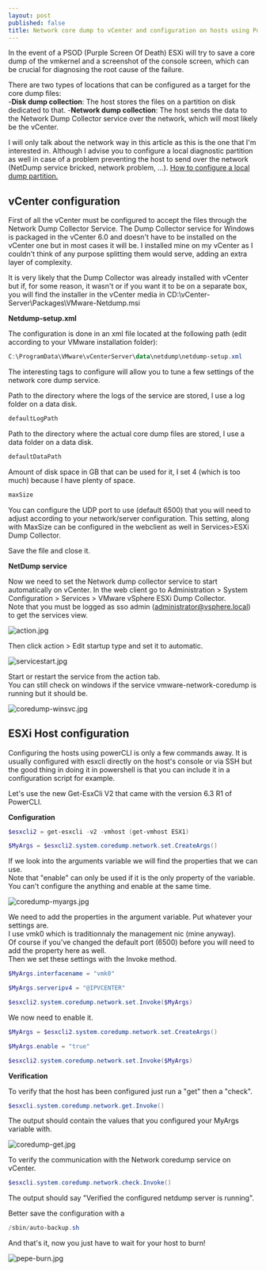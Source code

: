 ```yaml
---
layout: post
published: false
title: Network core dump to vCenter and configuration on hosts using PowerCLI
---
```

In the event of a PSOD (Purple Screen Of Death) ESXi will try to save a core dump of the vmkernel and a screenshot of the console screen, which can be crucial for diagnosing the root cause of the failure.

There are two types of locations that can be configured as a target for the core dump files:  
-**Disk dump collection**: The host stores the files on a partition on disk dedicated to that.
-**Network dump collection**: The host sends the data to the Network Dump Collector service over the network, which will most likely be the vCenter. 

I will only talk about the network way in this article as this is the one that I'm interested in. Although I advise you to configure a local diagnostic partition as well in case of a problem preventing the host to send over the network (NetDump service bricked, network problem, ...). [How to configure a local dump partition.](https://kb.vmware.com/selfservice/search.do?cmd=displayKC&docType=kc&docTypeID=DT_KB_1_1&externalId=2004299)

## vCenter configuration

First of all the vCenter must be configured to accept the files through the Network Dump Collector Service. The Dump Collector service for Windows is packaged in the vCenter 6.0 and doesn't have to be installed on the vCenter one but in most cases it will be. I installed mine on my vCenter as I couldn't think of any purpose splitting them would serve, adding an extra layer of complexity.

It is very likely that the Dump Collector was already installed with vCenter but if, for some reason, it wasn't or if you want it to be on a separate box, you will find the installer in the vCenter media in CD:\vCenter-Server\Packages\VMware-Netdump.msi

**Netdump-setup.xml**

The configuration is done in an xml file located at the following path (edit according to your VMware installation folder):

```Powershell
C:\ProgramData\VMware\vCenterServer\data\netdump\netdump-setup.xml
```

The interesting tags to configure will allow you to tune a few settings of the network core dump service.

Path to the directory where the logs of the service are stored, I use a log folder on a data disk.  
```Powershell
defaultLogPath
```

Path to the directory where the actual core dump files are stored, I use a data folder on a data disk.
```Powershell
defaultDataPath
```

Amount of disk space in GB that can be used for it, I set 4 (which is too much) because I have plenty of space.  
```Powershell
maxSize
```

You can configure the UDP port to use (default 6500) that you will need to adjust according to your network/server configuration. This setting, along with MaxSize can be configured in the webclient as well in Services>ESXi Dump Collector.

Save the file and close it.

**NetDump service**

Now we need to set the Network dump collector service to start automatically on vCenter. In the web client go to Administration > System Configuration > Services > VMware vSphere ESXi Dump Collector.  
Note that you must be logged as sso admin (administrator@vsphere.local) to get the services view.

![action.jpg]({{site.baseurl}}/img/action.jpg)

Then click action > Edit startup type and set it to automatic.

![servicestart.jpg]({{site.baseurl}}/img/servicestart.jpg)

Start or restart the service from the action tab.  
You can still check on windows if the service vmware-network-coredump is running but it should be.

![coredump-winsvc.jpg]({{site.baseurl}}/img/coredump-winsvc.jpg)

## ESXi Host configuration

Configuring the hosts using powerCLI is only a few commands away. It is usually configured with esxcli directly on the host's console or via SSH but the good thing in doing it in powershell is that you can include it in a configuration script for example.

Let's use the new Get-EsxCli V2 that came with the version 6.3 R1 of PowerCLI.

**Configuration**

```Powershell
$esxcli2 = get-esxcli -v2 -vmhost (get-vmhost ESX1)

$MyArgs = $esxcli2.system.coredump.network.set.CreateArgs()
```

If we look into the arguments variable we will find the properties that we can use.  
Note that "enable" can only be used if it is the only property of the variable. You can't configure the anything and enable at the same time.

![coredump-myargs.jpg]({{site.baseurl}}/img/coredump-myargs.jpg)

We need to add the properties in the argument variable. Put whatever your settings are.  
I use vmk0 which is traditionnaly the management nic (mine anyway).  
Of course if you've changed the default port (6500) before you will need to add the property here as well.  
Then we set these settings with the Invoke method.

```Powershell
$MyArgs.interfacename = "vmk0"

$MyArgs.serveripv4 = "@IPVCENTER"

$esxcli2.system.coredump.network.set.Invoke($MyArgs)
```

We now need to enable it.

```Powershell
$MyArgs = $esxcli2.system.coredump.network.set.CreateArgs()

$MyArgs.enable = "true"

$esxcli2.system.coredump.network.set.Invoke($MyArgs)
```

**Verification**

To verify that the host has been configured just run a "get" then a "check".

```Powershell
$esxcli.system.coredump.network.get.Invoke()
```

The output should contain the values that you configured your MyArgs variable with.

![coredump-get.jpg]({{site.baseurl}}/img/coredump-get.jpg)

To verify the communication with the Network coredump service on vCenter.

```Powershell
$esxcli.system.coredump.network.check.Invoke()
```

The output should say "Verified the configured netdump server is running".

Better save the configuration with a 
```Powershell
/sbin/auto-backup.sh
```
And that's it, now you just have to wait for your host to burn!

![pepe-burn.jpg]({{site.baseurl}}/img/pepe-burn.jpg)
